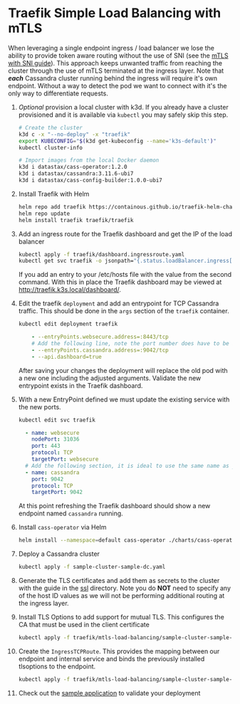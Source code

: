 # Traefik Simple Load Balancing with mTLS

When leveraging a single endpoint ingress / load balancer we lose the ability to provide token aware routing without the use of SNI (see the [mTLS with SNI guide](../mtls-sni)). This approach keeps unwanted traffic from reaching the cluster through the use of mTLS terminated at the ingress layer. Note that **_each_** Cassandra cluster running behind the ingress will require it's own endpoint. Without a way to detect the pod we want to connect with it's the only way to differentiate requests.

1. _Optional_ provision a local cluster with k3d. If you already have a cluster provisioned and it is available via `kubectl` you may safely skip this step.

   ```bash
   # Create the cluster
   k3d c -x "--no-deploy" -x "traefik"
   export KUBECONFIG="$(k3d get-kubeconfig --name='k3s-default')"
   kubectl cluster-info

   # Import images from the local Docker daemon
   k3d i datastax/cass-operator:1.2.0
   k3d i datastax/cassandra:3.11.6-ubi7
   k3d i datastax/cass-config-builder:1.0.0-ubi7
   ```

1. Install Traefik with Helm

   ```bash
   helm repo add traefik https://containous.github.io/traefik-helm-chart
   helm repo update
   helm install traefik traefik/traefik
   ```

1. Add an ingress route for the Traefik dashboard and get the IP of the load balancer

   ```bash
   kubectl apply -f traefik/dashboard.ingressroute.yaml
   kubectl get svc traefik -o jsonpath="{.status.loadBalancer.ingress[].ip} traefik.k3s.local"
   ```

   If you add an entry to your /etc/hosts file with the value from the second command. With this in place the Traefik dashboard may be viewed at http://traefik.k3s.local/dashboard/.

1. Edit the traefik `deployment` and add an entrypoint for TCP Cassandra traffic. This should be done in the `args` section of the `traefik` container.

    ```bash
    kubectl edit deployment traefik
    ```

    ```yaml
        - --entryPoints.websecure.address=:8443/tcp
        # Add the following line, note the port number does have to be 9042. The value "cassandra" is displayed in the Traefik UI and may also be customized
        - --entryPoints.cassandra.address=:9042/tcp
        - --api.dashboard=true
    ```

    After saving your changes the deployment will replace the old pod with a new one including the adjusted arguments. Validate the new entrypoint exists in the Traefik dashboard.

1. With a new EntryPoint defined we must update the existing service with the new ports.

    ```bash
    kubectl edit svc traefik
    ```

    ```yaml
      - name: websecure
        nodePort: 31036
        port: 443
        protocol: TCP
        targetPort: websecure
      # Add the following section, it is ideal to use the same name as your entrypoint. Additionally the port number MUST match
      - name: cassandra
        port: 9042
        protocol: TCP
        targetPort: 9042
    ```

    At this point refreshing the Traefik dashboard should show a new endpoint named `cassandra` running.

1. Install `cass-operator` via Helm

    ```bash
    helm install --namespace=default cass-operator ./charts/cass-operator-chart
    ```

1. Deploy a Cassandra cluster

    ```bash
    kubectl apply -f sample-cluster-sample-dc.yaml
    ```

1. Generate the TLS certificates and add them as secrets to the cluster with the guide in the [ssl](../ssl) directory. Note you do **NOT** need to specify any of the host ID values as we will not be performing additional routing at the ingress layer.

1. Install TLS Options to add support for mutual TLS. This configures the CA that must be used in the client certificate

    ```bash
    kubectl apply -f traefik/mtls-load-balancing/sample-cluster-sample-dc.tlsoption.yaml
    ```

1. Create the `IngressTCPRoute`. This provides the mapping between our endpoint and internal service and binds the previously installed tlsoptions to the endpoint.

    ```bash
    kubectl apply -f traefik/mtls-load-balancing/sample-cluster-sample-dc.ingressroutetcp.yaml
    ```

1. Check out the [sample application]() to validate your deployment
